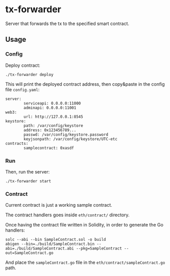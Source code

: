# tx-forwarder
Server that forwards the tx to the specified smart contract.


## Usage

### Config
Deploy contract:
```
./tx-forwarder deploy
```
This will print the deployed contract address, then copy&paste in the config file `config.yaml`:
```
server:
        serviceapi: 0.0.0.0:11000
        adminapi: 0.0.0.0:11001
web3:
        url: http://127.0.0.1:8545
keystore:
        path: /var/config/keystore
        address: 0x123456789...
        passwd: /var/config/keystore.password
        keyjsonpath: /var/config/keystore/UTC-etc
contracts:
        samplecontract: 0xasdf
```

### Run
Then, run the server:
```
./tx-forwarder start
```

### Contract
Current contract is just a working sample contract.

The contract handlers goes inside `eth/contract/` directory.

Once having the contract file written in Solidity, in order to generate the Go handlers:
```
solc --abi --bin SampleContract.sol -o build
abigen --bin=./build/SampleContract.bin --abi=./build/SampleContract.abi --pkg=SampleContract --out=SampleContract.go
```
And place the `sampleContract.go` file in the `eth/contract/sampleContract.go` path.
